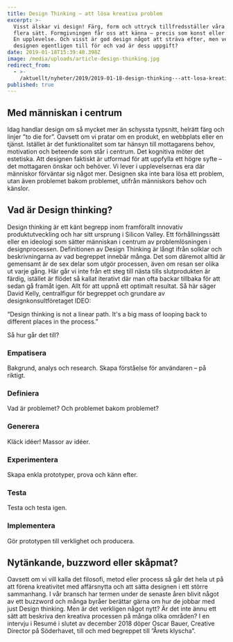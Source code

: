 ```yaml
---
title: Design Thinking – att lösa kreativa problem
excerpt: >-
  Visst älskar vi design! Färg, form och uttryck tillfredsställer våra sinnen på
  flera sätt. Formgivningen får oss att känna – precis som konst eller kultur.
  En upplevelse. Och visst är god design något att sträva efter, men vem är
  designen egentligen till för och vad är dess uppgift?
date: 2019-01-18T15:39:48.398Z
image: /media/uploads/article-design-thinking.jpg
redirect_from:
  - >-
    /aktuellt/nyheter/2019/2019-01-18-design-thinking---att-losa-kreativa-problem.html
published: true
---
```


## Med människan i centrum

Idag handlar design om så mycket mer än schyssta typsnitt, helrätt färg och linjer ”to die for”. Oavsett om vi pratar om en produkt, en webbplats eller en tjänst. Istället är det funktionalitet som tar hänsyn till mottagarens behov, motivation och beteende som står i centrum. Det kognitiva möter det estetiska. Att designen faktiskt är utformad för att uppfylla ett högre syfte – det mottagaren önskar och behöver. Vi lever i upplevelsernas era där människor förväntar sig något mer. Designen ska inte bara lösa ett problem, utan även problemet bakom problemet, utifrån människors behov och känslor.

## Vad är Design thinking?

Design thinking är ett känt begrepp inom framförallt innovativ produktutveckling och har sitt ursprung i Silicon Valley. Ett förhållningssätt eller en ideologi som sätter människan i centrum av problemlösningen i designprocessen. Definitionen av Design Thinking är långt ifrån solklar och beskrivningarna av vad begreppet innebär många. Det som däremot alltid är gemensamt är de sex delar som utgör processen, även om resan ser olika ut varje gång. Här går vi inte från ett steg till nästa tills slutprodukten är färdig, istället är flödet så kallat iterativt där man ofta backar tillbaka för att sedan gå framåt igen. Allt för att uppnå ett optimalt resultat. Så här säger David Kelly, centralfigur för begreppet och grundare av designkonsultföretaget IDEO:

“Design thinking is not a linear path. It's a big mass of looping back to different places in the process.”

Så hur går det till?

### Empatisera

Bakgrund, analys och research. Skapa förståelse för användaren – på riktigt.

### Definiera

Vad är problemet? Och problemet bakom problemet?

### Generera

Kläck idéer! Massor av idéer.

### Experimentera

Skapa enkla prototyper, prova och känn efter.

### Testa

Testa och testa igen.

### Implementera

Gör prototypen till verklighet och producera.

## Nytänkande, buzzword eller skåpmat?

Oavsett om vi vill kalla det filosofi, metod eller process så går det hela ut på att förena kreativitet med affärsnytta och att sätta designen i ett större sammanhang. I vår bransch har termen under de senaste åren blivit något av ett buzzword och många byråer berättar gärna om hur de jobbar med just Design thinking. Men är det verkligen något nytt? Är det inte ännu ett sätt att beskriva den kreativa processen på många olika områden? I en intervju i Resumé i slutet av december 2018 döper Oscar Bauer, Creative Director på Söderhavet, till och med begreppet till ”Årets klyscha”.
